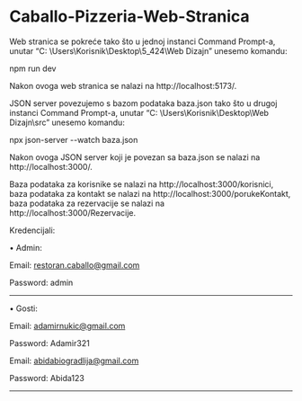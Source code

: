 # Caballo-Pizzeria-Web-Stranica

Web stranica se pokreće tako što u jednoj instanci Command Prompt-a, unutar “C: \Users\Korisnik\Desktop\5_424\Web Dizajn” unesemo komandu:

npm run dev

Nakon ovoga web stranica se nalazi na http://localhost:5173/.

JSON server povezujemo s bazom podataka baza.json tako što u drugoj instanci Command Prompt-a, unutar “C: \Users\Korisnik\Desktop\Web Dizajn\src” unesemo komandu:

npx json-server --watch baza.json

Nakon ovoga JSON server koji je povezan sa baza.json se nalazi na http://localhost:3000/.

Baza podataka za korisnike se nalazi na http://localhost:3000/korisnici, baza podataka za kontakt se nalazi na http://localhost:3000/porukeKontakt, baza podataka za rezervacije se nalazi na http://localhost:3000/Rezervacije.

Kredencijali:

• Admin:

Email: restoran.caballo@gmail.com

Password: admin
_____________________________
• Gosti:

Email: adamirnukic@gmail.com

Password: Adamir321


Email: abidabiogradlija@gmail.com

Password: Abida123
_____________________________
